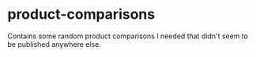 # product-comparisons
Contains some random product comparisons I needed that didn't seem to be published anywhere else.
